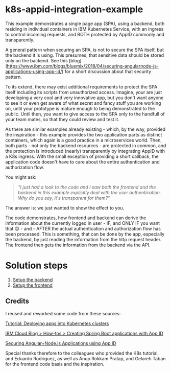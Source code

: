 # k8s-appid-integration-example

This example demonstrates a single page app (SPA), using a backend, both residing in individual containers in IBM Kubernetes Service, with an ingress to control incoming requests, and BOTH protected by AppID commonly and transparently.

A general pattern when securing an SPA, is not to secure the SPA itself, but the backend it is using. This presumes, that sensitive data should be stored only on the backend.
See this [blog] (https://www.ibm.com/blogs/bluemix/2018/04/securing-angularnode-js-applications-using-app-id/) for a short discussion about that security pattern.


To its extend, there may exist additional requirements to protect the SPA itself including its scripts from unauthorized access. Imagine, your are just developing a very cool and very innovative app, but you don't want anyone to see it or even get aware of what secret and fancy stuff you are working on, until your prototype is mature enough to being demonstrated to the public. Until then, you want to give access to the SPA only to the handfull of your team mates, so that they could review and test it. 

As there are similar examples already existing - which, by the way, provided the inspiration - this example provides the two application parts as distinct containers, which again is a good practice in a microservices world. Then, both parts - not only the backend resources - are protected in common, and the protection is introduced (nearly) transparently by integrating AppID with a K8s ingress. With the small exception of providing a short callback, the application code doesn't have to care about the entire authentication and authorization flow. 

You might ask:
> *"I just had a look to the code and I saw both the frontend and the backend in this
> example explicitly deal with the user authentication. 
> Why do you say, it's transparent for them?"*

The answer is: we just wanted to show the effect to you. 

The code demonstrates, how frontend and backend can derive the information about the currently logged in user - IF, and ONLY IF you want that :blush: - and - AFTER the actual authentication and authorization flow has been processed. 
This is something, that can be done by the app, especially the backend, by just reading the information from the http request header. The frontend then gets the information from the backend via the API. 


# Solution steps
1. [Setup the backend](https://github.com/entgelme/k8s-appid-integration-example/tree/master/hello)
1. [Setup the frontend](https://github.com/entgelme/k8s-appid-integration-example/tree/master/hello-front)

## Credits
I reused and reworked some code from these sources:

[Tutorial: Deploying apps into Kubernetes clusters](https://console.bluemix.net/docs/containers/cs_tutorials_apps.html#cs_apps_tutorial)

[IBM Cloud Blog > How-tos > Creating Spring Boot applications with App ID](https://www.ibm.com/blogs/bluemix/2018/06/creating-spring-boot-applications-app-id/)

[Securing Angular+Node.js Applications using App ID](https://www.ibm.com/blogs/bluemix/2018/04/securing-angularnode-js-applications-using-app-id/)

Special thanks therefore to the colleagues who provided the K8s tutorial, and Eduardo Rodriguez, as well as Anup Rokkam Pratap, and Gelareh Taban for the frontend code basis and the inspiration.
